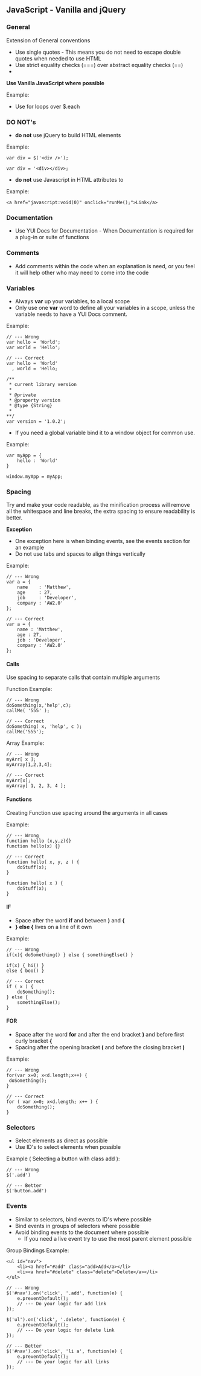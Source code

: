 
## JavaScript - Vanilla and jQuery

### General

Extension of General conventions

* Use single quotes - This means you do not need to escape double quotes when needed to use HTML 
* Use strict equality checks (===) over abstract equality checks (==)
* 
**Use Vanilla JavaScript where possible**

Example: 

* Use for loops over $.each

### DO NOT's

* **do not** use jQuery to build HTML elements

Example:

	var div = $('<div />');

	var div = '<div></div>;

* **do not** use Javascript in HTML attributes to

Example: 

	<a href="javascript:void(0)" onclick="runMe();">Link</a>


### Documentation

* Use YUI Docs for Documentation - When Documentation is required for a plug-in or suite of functions

### Comments

* Add comments within the code when an explanation is need, or you feel it will help other who may need to come into the code

### Variables

* Always **var** up your variables, to a local scope
* Only use one **var** word to define all your variables in a scope, unless the variable needs to have a YUI Docs comment.

Example: 

	// --- Wrong
	var hello = 'World';
	var world = 'Hello';

	// --- Correct
	var hello = 'World'
	  , world = 'Hello;

	/**
	 * current library version
	 *
	 * @private
	 * @property version
	 * @type {String}
	 * 
	**/
	var version = '1.0.2';


* If you need a global variable bind it to a window object for common use. 

Example: 

	var myApp = {
		hello : 'World'
	}

	window.myApp = myApp;
	

### Spacing

Try and make your code readable, as the minification process will remove all the whitespace and line breaks, the extra spacing to ensure readability is better.

**Exception**

* One exception here is when binding events, see the events section for an example
* Do not use tabs and spaces to align things vertically

Example:

	// --- Wrong
	var a = {
		name 	: 'Matthew',
		age  	: 27,
		job  	: 'Developer',
		company : 'AW2.0'
	};

	// --- Correct
	var a = {
		name : 'Matthew',
		age : 27,
		job : 'Developer',
		company : 'AW2.0'
	};
	

#### Calls

Use spacing to separate calls that contain multiple arguments

Function Example:

	// --- Wrong
	doSomething(x,'help',c);
	callMe( '555' );

	// --- Correct
	doSomething( x, 'help', c );
	callMe('555');


Array Example:

	// --- Wrong
	myArr[ x ];
	myArray[1,2,3,4];

	// --- Correct 
	myArr[x];
	myArray[ 1, 2, 3, 4 ];


#### Functions

Creating Function use spacing around the arguments in all cases

Example:
	
	// --- Wrong 
	function hello (x,y,z){}	
	function hello(x) {}

	// --- Correct 
	function hello( x, y, z ) {
		doStuff(x);
	}

	function hello( x ) {
		doStuff(x);
	}


#### IF

* Space after the word **if** and between **)** and **{**
* **} else {** lives on a line of it own

Example:

	// --- Wrong
	if(x){ doSomething() } else { somethingElse() }

	if(x) { hi() } 
	else { boo() }

	// --- Correct
	if ( x ) {
		doSomething();
	} else {
		somethingElse();
	}


#### FOR

* Space after the word **for** and after the end bracket **)** and before first curly bracket **{**
* Spacing after the opening bracket **(** and before the closing bracket **)**

Example:
	
	// --- Wrong
	for(var x=0; x<d.length;x++) { 
	 doSomething();
	}

	// --- Correct
	for ( var x=0; x<d.length; x++ ) {
		doSomething();
	}


### Selectors

* Select elements as direct as possible
* Use ID's to select elements when possible

Example ( Selecting a button with class add ):

	// --- Wrong
	$('.add')
	
	// --- Better
	$('button.add')
	
### Events

* Similar to selectors, bind events to ID's where possible
* Bind events in groups of selectors where possible
* Avoid binding events to the document where possible 
	* 	If you need a live event try to use the most parent element possible

Group Bindings Example:

	<ul id="nav">
		<li><a href="#add" class="add>Add</a></li>
		<li><a href="#delete" class="delete">Delete</a></li>
	</ul>

	// --- Wrong
	$('#nav').on('click', '.add', function(e) {
		e.preventDefault();
		// --- Do your logic for add link
	});

	$('ul').on('click', '.delete', function(e) {
		e.preventDefault();
		// --- Do your logic for delete link
	});

	// --- Better
	$('#nav').on('click', 'li a', function(e) {
		e.preventDefault();
		// --- Do your logic for all links
	});


